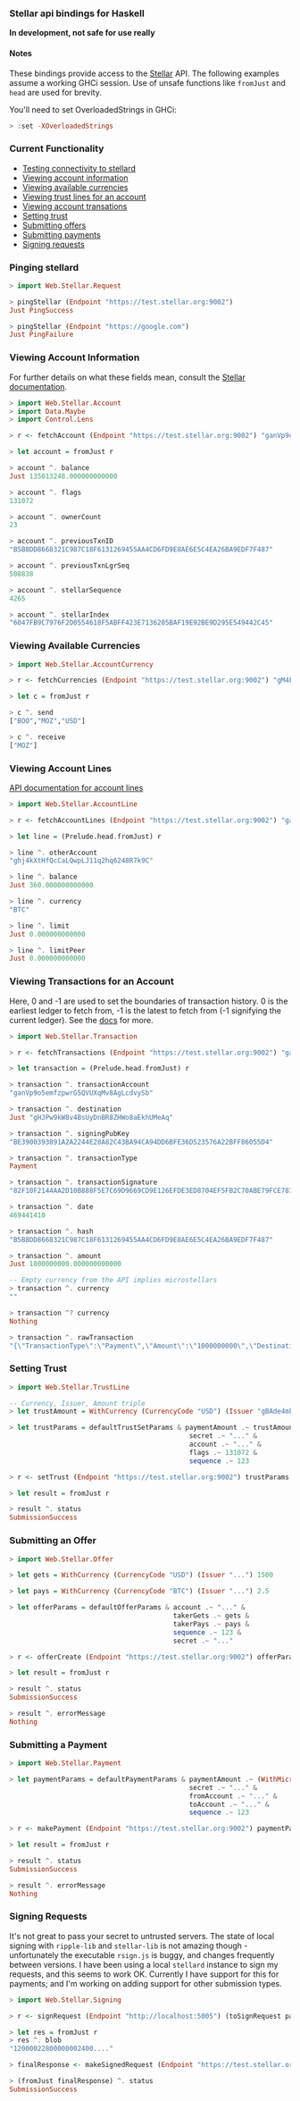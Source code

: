 ### Stellar api bindings for Haskell

__In development, not safe for use really__

#### Notes
These bindings provide access to the [Stellar](https://www.stellar.org/) API. The following examples
assume a working GHCi session. Use of unsafe functions like `fromJust` and `head` are
used for brevity.

You'll need to set OverloadedStrings in GHCi:

```haskell
> :set -XOverloadedStrings
```

### Current Functionality

* [Testing connectivity to stellard](#ping)
* [Viewing account information](#account_info)
* [Viewing available currencies](#account_currencies)
* [Viewing trust lines for an account](#account_trust_lines)
* [Viewing account transations](#account_transactions)
* [Setting trust](#account_set_trust)
* [Submitting offers](#account_make_offer)
* [Submitting payments](#account_make_payment)
* [Signing requests](#sign_request)

<a name="ping"></a>

### Pinging stellard

```haskell
> import Web.Stellar.Request

> pingStellar (Endpoint "https://test.stellar.org:9002")
Just PingSuccess

> pingStellar (Endpoint "https://google.com")
Just PingFailure
```

<a name="account_info"></a>

### Viewing Account Information

For further details on what these fields mean, consult the [Stellar
documentation](https://www.stellar.org/api/#api-account_info).

```haskell
> import Web.Stellar.Account
> import Data.Maybe
> import Control.Lens

> r <- fetchAccount (Endpoint "https://test.stellar.org:9002") "ganVp9o5emfzpwrG5QVUXqMv8AgLcdvySb"

> let account = fromJust r

> account ^. balance
Just 135013248.000000000000

> account ^. flags
131072

> account ^. ownerCount
23

> account ^. previousTxnID
"B5B8DD8668321C987C18F6131269455AA4CD6FD9E8AE6E5C4EA26BA9EDF7F487"

> account ^. previousTxnLgrSeq
508838

> account ^. stellarSequence
4265

> account ^. stellarIndex
"6047FB9C7976F2D0554618F5ABFF423E7136205BAF19E92BE9D295E549442C45"
```

<a name="account_currencies"></a>

### Viewing Available Currencies

```haskell
> import Web.Stellar.AccountCurrency

> r <- fetchCurrencies (Endpoint "https://test.stellar.org:9002") "gM4Fpv2QuHY4knJsQyYGKEHFGw3eMBwc1U">

> let c = fromJust r

> c ^. send
["BOO","MOZ","USD"]

> c ^. receive
["MOZ"]
```

<a name="account_trust_lines"></a>

### Viewing Account Lines

[API documentation for account lines](https://www.stellar.org/api/#api-account_lines)

```haskell
> import Web.Stellar.AccountLine

> r <- fetchAccountLines (Endpoint "https://test.stellar.org:9002") "ganVp9o5emfzpwrG5QVUXqMv8AgLcdvySb"

> let line = (Prelude.head.fromJust) r

> line ^. otherAccount
"ghj4kXtHfQcCaLQwpLJ11q2hq6248R7k9C"

> line ^. balance
Just 360.000000000000

> line ^. currency
"BTC"

> line ^. limit
Just 0.000000000000

> line ^. limitPeer
Just 0.000000000000
```

<a name="account_transactions"></a>

### Viewing Transactions for an Account

Here, 0 and -1 are used to set the boundaries of transaction history. 0 is the earliest ledger to fetch
from, -1 is the latest to fetch from (-1 signifying the current ledger). See the
[docs](https://www.stellar.org/api/#api-account_tx) for more.


```haskell
> import Web.Stellar.Transaction

> r <- fetchTransactions (Endpoint "https://test.stellar.org:9002") "ganVp9o5emfzpwrG5QVUXqMv8AgLcdvySb" 0 (-1)

> let transaction = (Prelude.head.fromJust) r

> transaction ^. transactionAccount
"ganVp9o5emfzpwrG5QVUXqMv8AgLcdvySb"

> transaction ^. destination
Just "gHJPw9kW8v4BsUyDnBR8ZHWo8aEkhUMeAq"

> transaction ^. signingPubKey
"BE3900393891A2A2244E28A82C43BA94CA94DD6BFE36D523576A22BFF86055D4"

> transaction ^. transactionType
Payment

> transaction ^. transactionSignature
"82F10F2144AA2D10B888F5E7C69D9669CD9E126EFDE3ED8704EF5FB2C70ABE79FCE787B62D8C49001527B08E0655F9A624D5D33A3CA96A8ABAE86353811C5607"

> transaction ^. date
469441410

> transaction ^. hash
"B5B8DD8668321C987C18F6131269455AA4CD6FD9E8AE6E5C4EA26BA9EDF7F487"

> transaction ^. amount
Just 1000000000.000000000000

-- Empty currency from the API implies microstellars
> transaction ^. currency
""

> transaction ^? currency
Nothing

> transaction ^. rawTransaction
"{\"TransactionType\":\"Payment\",\"Amount\":\"1000000000\",\"Destination\":\"gHJPw9kW8v4BsUyDnBR8ZHWo8aEkhUMeAq\",\"Flags\":2147483648,\"hash\":\"B5B8DD8668321C987C18F6131269455AA4CD6FD9E8AE6E5C4EA26BA9EDF7F487\",\"inLedger\":508838,\"TxnSignature\":\"82F10F2144AA2D10B888F5E7C69D9669CD9E126EFDE3ED8704EF5FB2C70ABE79FCE787B62D8C49001527B08E0655F9A624D5D33A3CA96A8ABAE86353811C5607\",\"Fee\":\"10\",\"Account\":\"ganVp9o5emfzpwrG5QVUXqMv8AgLcdvySb\",\"date\":469441410,\"ledger_index\":508838,\"Sequence\":4264,\"SigningPubKey\":\"BE3900393891A2A2244E28A82C43BA94CA94DD6BFE36D523576A22BFF86055D4\"}"
```

<a name="account_set_trust"></a>

### Setting Trust

```haskell
> import Web.Stellar.TrustLine

-- Currency, Issuer, Amount triple
> let trustAmount = WithCurrency (CurrencyCode "USD") (Issuer "gBAde4mkDijZatAdNhBzCsuC7GP4MzhA3B") 1

> let trustParams = defaultTrustSetParams & paymentAmount .~ trustAmount &
                                             secret .~ "..." &
                                             account .~ "..." &
                                             flags .~ 131072 &
                                             sequence .~ 123

> r <- setTrust (Endpoint "https://test.stellar.org:9002") trustParams

> let result = fromJust r

> result ^. status
SubmissionSuccess
```

<a name="account_make_offer"></a>

### Submitting an Offer

```haskell
> import Web.Stellar.Offer

> let gets = WithCurrency (CurrencyCode "USD") (Issuer "...") 1500

> let pays = WithCurrency (CurrencyCode "BTC") (Issuer "...") 2.5

> let offerParams = defaultOfferParams & account .~ "..." &
                                         takerGets .~ gets &
                                         takerPays .~ pays &
                                         sequence .~ 123 &
                                         secret .~ "..."

> r <- offerCreate (Endpoint "https://test.stellar.org:9002") offerParams

> let result = fromJust r

> result ^. status
SubmissionSuccess

> result ^. errorMessage
Nothing
```

<a name="account_make_payment"></a>

### Submitting a Payment

```haskell
> import Web.Stellar.Payment

> let paymentParams = defaultPaymentParams & paymentAmount .~ (WithMicroStellars 1) &
                                             secret .~ "..." &
                                             fromAccount .~ "..." &
                                             toAccount .~ "..." &
                                             sequence .~ 123

> r <- makePayment (Endpoint "https://test.stellar.org:9002") paymentParams

> let result = fromJust r

> result ^. status
SubmissionSuccess

> result ^. errorMessage
Nothing
```

<a name="sign_request"></a>

### Signing Requests

It's not great to pass your secret to untrusted servers. The state of local signing with `ripple-lib` and `stellar-lib` is not amazing though - unfortunately the executable `rsign.js` is buggy, and changes frequently between versions. I have been using a local `stellard` instance to sign my requests, and this seems to work OK. Currently I have support for this for payments; and I'm working on adding support for other submission types.

```haskell
> import Web.Stellar.Signing

> r <- signRequest (Endpoint "http://localhost:5005") (toSignRequest paymentParams)

> let res = fromJust r
> res ^. blob
"12000022800000002400...."

> finalResponse <- makeSignedRequest (Endpoint "https://test.stellar.org:9002") res

> (fromJust finalResponse) ^. status
SubmissionSuccess
```

